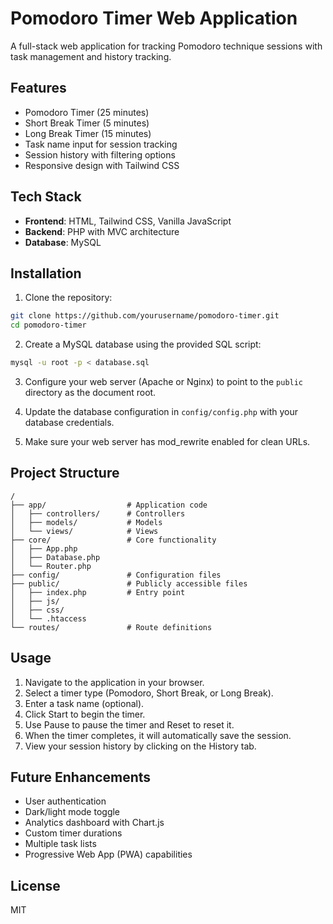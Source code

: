 # Pomodoro Timer Web Application

A full-stack web application for tracking Pomodoro technique sessions with task management and history tracking.

## Features

- Pomodoro Timer (25 minutes)
- Short Break Timer (5 minutes)
- Long Break Timer (15 minutes)
- Task name input for session tracking
- Session history with filtering options
- Responsive design with Tailwind CSS

## Tech Stack

- **Frontend**: HTML, Tailwind CSS, Vanilla JavaScript
- **Backend**: PHP with MVC architecture
- **Database**: MySQL

## Installation

1. Clone the repository:

```bash
git clone https://github.com/yourusername/pomodoro-timer.git
cd pomodoro-timer
```

2. Create a MySQL database using the provided SQL script:

```bash
mysql -u root -p < database.sql
```

3. Configure your web server (Apache or Nginx) to point to the `public` directory as the document root.

4. Update the database configuration in `config/config.php` with your database credentials.

5. Make sure your web server has mod_rewrite enabled for clean URLs.

## Project Structure

```
/
├── app/                  # Application code
│   ├── controllers/      # Controllers
│   ├── models/           # Models
│   └── views/            # Views
├── core/                 # Core functionality
│   ├── App.php
│   ├── Database.php
│   └── Router.php
├── config/               # Configuration files
├── public/               # Publicly accessible files
│   ├── index.php         # Entry point
│   ├── js/
│   ├── css/
│   └── .htaccess
└── routes/               # Route definitions
```

## Usage

1. Navigate to the application in your browser.
2. Select a timer type (Pomodoro, Short Break, or Long Break).
3. Enter a task name (optional).
4. Click Start to begin the timer.
5. Use Pause to pause the timer and Reset to reset it.
6. When the timer completes, it will automatically save the session.
7. View your session history by clicking on the History tab.

## Future Enhancements

- User authentication
- Dark/light mode toggle
- Analytics dashboard with Chart.js
- Custom timer durations
- Multiple task lists
- Progressive Web App (PWA) capabilities

## License

MIT